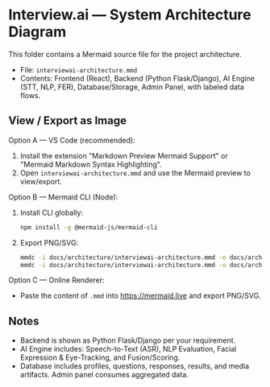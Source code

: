 # Interview.ai — System Architecture Diagram

This folder contains a Mermaid source file for the project architecture.

- File: `interviewai-architecture.mmd`
- Contents: Frontend (React), Backend (Python Flask/Django), AI Engine (STT, NLP, FER), Database/Storage, Admin Panel, with labeled data flows.

## View / Export as Image

Option A — VS Code (recommended):
1. Install the extension "Markdown Preview Mermaid Support" or "Mermaid Markdown Syntax Highlighting".
2. Open `interviewai-architecture.mmd` and use the Mermaid preview to view/export.

Option B — Mermaid CLI (Node):
1. Install CLI globally:
   ```bash
   npm install -g @mermaid-js/mermaid-cli
   ```
2. Export PNG/SVG:
   ```bash
   mmdc -i docs/architecture/interviewai-architecture.mmd -o docs/architecture/interviewai-architecture.png
   mmdc -i docs/architecture/interviewai-architecture.mmd -o docs/architecture/interviewai-architecture.svg
   ```

Option C — Online Renderer:
- Paste the content of `.mmd` into https://mermaid.live and export PNG/SVG.

## Notes
- Backend is shown as Python Flask/Django per your requirement.
- AI Engine includes: Speech-to-Text (ASR), NLP Evaluation, Facial Expression & Eye-Tracking, and Fusion/Scoring.
- Database includes profiles, questions, responses, results, and media artifacts. Admin panel consumes aggregated data.
